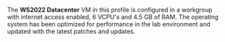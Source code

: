 The **WS2022 Datacenter** VM in this profile is configured in a workgroup with internet access enabled, 6 VCPU's and 4.5 GB of RAM. The operating system has been optimized for performance in the lab environment and updated with the latest patches and updates.
